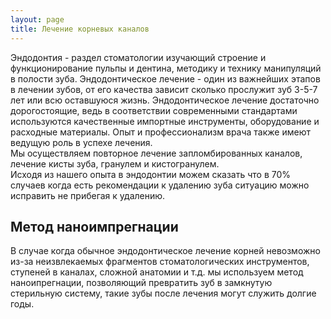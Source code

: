 ```yaml
---
layout: page
title: Лечение корневых каналов
---
```

Эндодонтия - раздел стоматологии изучающий строение и функционирование пульпы и дентина, методику и технику манипуляций в полости зуба. Эндодонтическое лечение - один из важнейших этапов в лечении зубов, от его качества зависит сколько прослужит зуб 3-5-7 лет или всю оставшуюся жизнь. Эндодонтическое лечение достаточно дорогостоящие, ведь в соответствии современными стандартами используются качественные импортные инструменты, оборудование и расходные материалы. Опыт и профессионализм врача также имеют ведущую роль в успехе лечения.  
Мы осуществляем повторное лечение запломбированных каналов, лечение кисты зуба, гранулем и кистогранулем.  
Исходя из нашего опыта в эндодонтии можем сказать что в 70% случаев когда есть рекомендации к удалению зуба ситуацию можно исправить не прибегая к удалению.  

## Метод наноимпрегнации
В случае когда обычное эндодонтическое лечение корней невозможно из-за неизвлекаемых фрагментов стоматологических инструментов, ступеней в каналах, сложной анатомии и т.д. мы используем метод наноипрегнации, позволяющий превратить зуб в замкнутую стерильную систему, такие зубы после лечения могут служить долгие годы.

